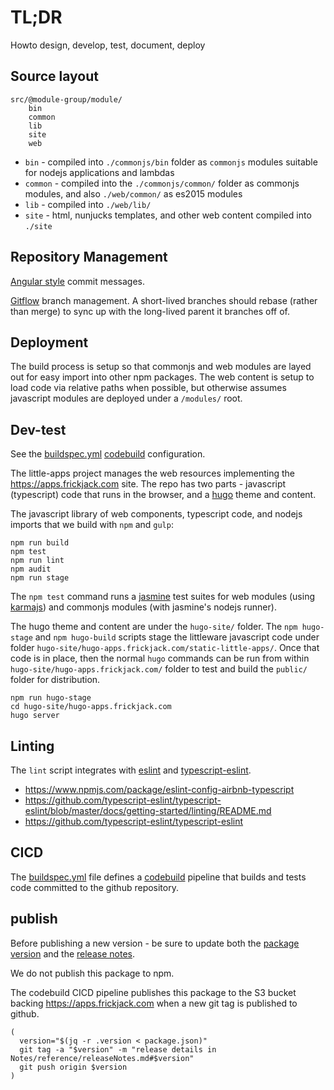 # TL;DR

Howto design, develop, test, document, deploy

## Source layout

```
src/@module-group/module/
    bin
    common
    lib
    site
    web
```

* `bin` - compiled into `./commonjs/bin` folder as `commonjs` modules suitable for nodejs applications and lambdas
* `common` - compiled into the `./commonjs/common/` folder as commonjs modules, and also `./web/common/` as es2015 modules
* `lib` - compiled into `./web/lib/`
* `site` - html, nunjucks templates, and other web content compiled into `./site`

## Repository Management

[Angular style](https://medium.com/@menuka/writing-meaningful-git-commit-messages-a62756b65c81) commit messages.

[Gitflow](https://www.atlassian.com/git/tutorials/comparing-workflows/gitflow-workflow) branch management.  A short-lived branches should rebase (rather than merge) to sync up with the long-lived parent it branches off of.

## Deployment

The build process is setup so that commonjs and web modules are layed out for easy import into other npm packages.  The web content is setup to load code via relative paths when possible, but otherwise assumes javascript modules are deployed under a `/modules/` root.


## Dev-test

See the [buildspec.yml](../../buildspec.yml) [codebuild](https://aws.amazon.com/codebuild/) configuration.

The little-apps project manages the web resources implementing the https://apps.frickjack.com site.  The repo has two parts - javascript (typescript) code that runs in the browser, and a [hugo](https://gohugo.io) theme and content.  

The javascript library of web components, typescript code, and nodejs imports that we build with `npm` and `gulp`:

```
npm run build
npm test
npm run lint
npm audit
npm run stage
```

The `npm test` command runs a [jasmine](https://jasmine.github.io/index.html) test suites for web modules (using [karmajs](http://karma-runner.github.io/4.0/index.html)) and commonjs modules (with jasmine's nodejs runner).

The hugo theme and content are under the `hugo-site/` folder.  The `npm hugo-stage` and `npm hugo-build` scripts stage the littleware javascript code under folder `hugo-site/hugo-apps.frickjack.com/static-little-apps/`.  Once that code is in place, then the normal `hugo` commands can be run from within `hugo-site/hugo-apps.frickjack.com/` folder to test and build the `public/` folder for distribution.

```
npm run hugo-stage
cd hugo-site/hugo-apps.frickjack.com
hugo server
```

## Linting

The `lint` script integrates with [eslint](https://eslint.org/) and [typescript-eslint](https://github.com/typescript-eslint/typescript-eslint).

* https://www.npmjs.com/package/eslint-config-airbnb-typescript
* https://github.com/typescript-eslint/typescript-eslint/blob/master/docs/getting-started/linting/README.md
* https://github.com/typescript-eslint/typescript-eslint

## CICD

The [buildspec.yml](../../buildspec.yml) file defines a [codebuild](https://aws.amazon.com/codebuild/) pipeline that builds and tests code committed to the github repository.

## publish

Before publishing a new version - be sure to update both the [package version](../../package.json) and the [release notes](../reference/releaseNotes.md).

We do not publish this package to npm.

The codebuild CICD pipeline publishes this package to the S3 bucket backing https://apps.frickjack.com when a new git tag is published to github.
```
(
  version="$(jq -r .version < package.json)"
  git tag -a "$version" -m "release details in Notes/reference/releaseNotes.md#$version"
  git push origin $version
)
```
